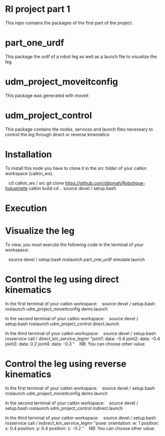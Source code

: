 # RI project part 1
This repo contains the packages of the first part of the project.

# part_one_urdf
This package the urdf of a robot leg as well as a launch file to visualize the leg.

# udm_project_moveitconfig
This package was generated with moveit

# udm_project_control
This package contains the nodes, services and launch files necessary to control the leg through direct or reverse kinematics

# Installation
To install this node you have to clone it in the src folder of your catkin workspace (catkin_ws).

`` ``
cd catkin_ws / src
git clone https://github.com/ddomah/Robotique-Industrielle
catkin build
cd ..
source devel / setup.bash
`` ``
# Execution
# Visualize the leg
To view, you must execute the following code in the terminal of your workspace:

`` ``
source devel / setup.bash
roslaunch part_one_urdf simulate.launch
`` ``
# Control the leg using direct kinematics

In the first terminal of your catkin workspace:
`` ``
source devel / setup.bash
roslaunch udm_project_moveitconfig demo.launch
`` ``

In the second terminal of your catkin workspace:
`` ``
source devel / setup.bash
roslaunch udm_project_control direct.launch
`` ``

In the third terminal of your catkin workspace:
`` ``
source devel / setup.bash
rosservice call / direct_kin_service_legmr "joint1:
 data: -0.4
joint2:
 data: -0.4
joint3:
 data: 0.2
joint4:
 data: -0.3 "
`` ``
NB: You can choose other value.

# Control the leg using reverse kinematics

In the first terminal of your catkin workspace:
`` ``
source devel / setup.bash
roslaunch udm_project_moveitconfig demo.launch
`` ``

In the second terminal of your catkin workspace:
`` ``
source devel / setup.bash
roslaunch udm_project_control indirect.launch
`` ``

In the third terminal of your catkin workspace:
`` ``
source devel / setup.bash
rosservice call / indirect_kin_service_legmr "pose:
 orientation:
  w: 1
 position:
  x: 0.4
 position:
  y: 0.4
 position:
  z: -0.2 "
`` ``
NB: You can choose other value.
 
